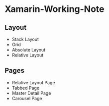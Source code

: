 # Xamarin-Working-Note

## Layout

* Stack Layout
* Grid
* Absolute Layout
* Relative Layout

## Pages

* Relative Layout Page
* Tabbed Page
* Master Detail Page
* Carousel Page
